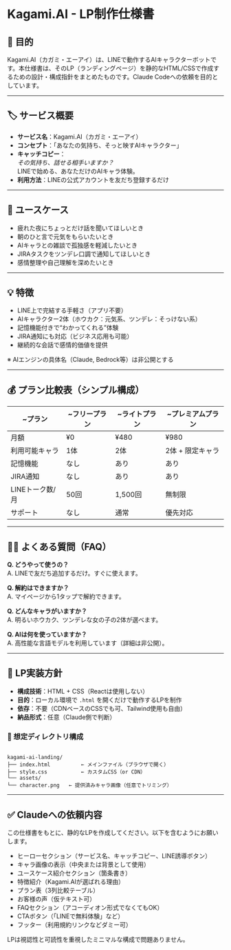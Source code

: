 # Kagami.AI - LP制作仕様書

## 🎯 目的
Kagami.AI（カガミ・エーアイ）は、LINEで動作するAIキャラクターボットです。本仕様書は、そのLP（ランディングページ）を静的なHTML/CSSで作成するための設計・構成指針をまとめたものです。Claude Codeへの依頼を目的としています。

---

## 🏷️ サービス概要

- **サービス名**：Kagami.AI（カガミ・エーアイ）
- **コンセプト**：「あなたの気持ち、そっと映すAIキャラクター」
- **キャッチコピー**：  
  _その気持ち、話せる相手いますか？_  
  LINEで始める、あなただけのAIキャラ体験。
- **利用方法**：LINEの公式アカウントを友だち登録するだけ

---

## 👥 ユースケース

- 疲れた夜にちょっとだけ話を聞いてほしいとき
- 朝のひと言で元気をもらいたいとき
- AIキャラとの雑談で孤独感を軽減したいとき
- JIRAタスクをツンデレ口調で通知してほしいとき
- 感情整理や自己理解を深めたいとき

---

## 💡 特徴

- LINE上で完結する手軽さ（アプリ不要）
- AIキャラクター2体（ホウカク：元気系、ツンデレ：そっけない系）
- 記憶機能付きで“わかってくれる”体験
- JIRA通知にも対応（ビジネス応用も可能）
- 継続的な会話で感情的価値を提供

※ AIエンジンの具体名（Claude, Bedrock等）は非公開とする

---

## 💰 プラン比較表（シンプル構成）

|~プラン|~フリープラン|~ライトプラン|~プレミアムプラン|
|---|---|---|---|
|月額|¥0|¥480|¥980|
|利用可能キャラ|1体|2体|2体 + 限定キャラ|
|記憶機能|なし|あり|あり|
|JIRA通知|なし|あり|あり|
|LINEトーク数/月|50回|1,500回|無制限|
|サポート|なし|通常|優先対応|

---

## 🙋‍♀️ よくある質問（FAQ）

**Q. どうやって使うの？**  
A. LINEで友だち追加するだけ。すぐに使えます。

**Q. 解約はできますか？**  
A. マイページから1タップで解約できます。

**Q. どんなキャラがいますか？**  
A. 明るいホウカク、ツンデレな女の子の2体が選べます。

**Q. AIは何を使っていますか？**  
A. 高性能な言語モデルを利用しています（詳細は非公開）。

---

## 🎨 LP実装方針

- **構成技術**：HTML + CSS（Reactは使用しない）
- **目的**：ローカル環境で `.html` を開くだけで動作するLPを制作
- **依存**：不要（CDNベースのCSSでも可、Tailwind使用も自由）
- **納品形式**：任意（Claude側で判断）

### 📁 想定ディレクトリ構成

```

kagami-ai-landing/
├── index.html          ← メインファイル（ブラウザで開く）
├── style.css           ← カスタムCSS（or CDN）
└── assets/
└── character.png   ← 提供済みキャラ画像（任意でトリミング）

```

---

## ✅ Claudeへの依頼内容

この仕様書をもとに、静的なLPを作成してください。以下を含むようにお願いします。

- ヒーローセクション（サービス名、キャッチコピー、LINE誘導ボタン）
- キャラ画像の表示（中央または背景として使用）
- ユースケース紹介セクション（箇条書き）
- 特徴紹介（Kagami.AIが選ばれる理由）
- プラン表（3列比較テーブル）
- お客様の声（仮テキスト可）
- FAQセクション（アコーディオン形式でなくてもOK）
- CTAボタン（「LINEで無料体験」など）
- フッター（利用規約リンクなどダミー可）

LPは視認性と可読性を重視したミニマルな構成で問題ありません。
